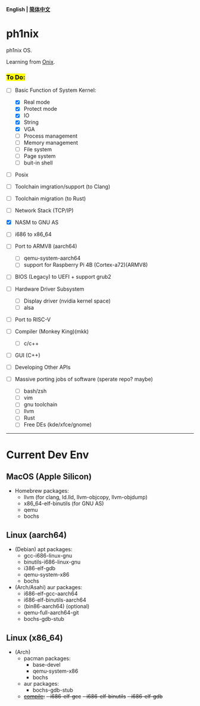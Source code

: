 **English | [简体中文](./src/docs/translations/zh_cn/README_zh_cn.md)**<br>

# ph1nix

ph1nix OS.

Learning from [Onix](<https://github.com/StevenBaby/onix>).

### <mark>To Do:<mark>

- [ ] Basic Function of System Kernel:
    
    - [x] Real mode
    - [x] Protect mode
    - [x] IO
    - [x] String
    - [x] VGA
    - [ ] Process management
    - [ ] Memory management
    - [ ] File system
    - [ ] Page system
    - [ ] buit-in shell

- [ ] Posix

- [ ] Toolchain imgration/support (to Clang)

- [ ] Toolchain migration (to Rust)

- [ ] Network Stack (TCP/IP)

- [x] NASM to GNU AS

- [ ] i686 to x86_64

- [ ] Port to ARMV8 (aarch64)
  
  - [ ] qemu-system-aarch64
  - [ ] support for Raspberry Pi 4B (Cortex-a72)(ARMV8)

- [ ] BIOS (Legacy) to UEFI + support grub2

- [ ] Hardware Driver Subsystem

  - [ ] Display driver (nvidia kernel space)
  - [ ] alsa

- [ ] Port to RISC-V

- [ ] Compiler (Monkey King)(mkk)

  - [ ] c/c++

- [ ] GUI (C++)

- [ ] Developing Other APIs

- [ ] Massive porting jobs of software (sperate repo? maybe)

  - [ ] bash/zsh
  - [ ] vim
  - [ ] gnu toolchain
  - [ ] llvm
  - [ ] Rust
  - [ ] Free DEs (kde/xfce/gnome)
---

# Current Dev Env
## MacOS (Apple Silicon)
- Homebrew packages:
  - llvm (for clang, ld.lld, llvm-objcopy, llvm-objdump)
  - x86_64-elf-binutils (for GNU AS)
  - qemu
  - bochs
## Linux (aarch64) 
- (Debian) apt packages:
  - gcc-i686-linux-gnu
  - binutils-i686-linux-gnu
  - i386-elf-gdb
  - qemu-system-x86
  - bochs
- (Arch/Asahi) aur packages:
  - i686-elf-gcc-aarch64 
  - i686-elf-binutils-aarch64 
  - (bin86-aarch64) (optional)
  - qemu-full-aarch64-git 
  - bochs-gdb-stub 
## Linux (x86_64) 
- (Arch) 
  - pacman packages:
    - base-devel
    - qemu-system-x86
    - bochs
  - aur packages:
    - bochs-gdb-stub
  - ~~[compile](<tools/build-tool-chains/build-tool-chains-arch-linux-x86_64.md>):~~
    ~~- i686-elf-gcc~~
    ~~- i686-elf-binutils~~
    ~~- i686-elf-gdb~~
